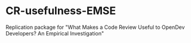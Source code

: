 # CR-usefulness-EMSE
Replication package for "What Makes a Code Review Useful to OpenDev Developers? An Empirical Investigation"
